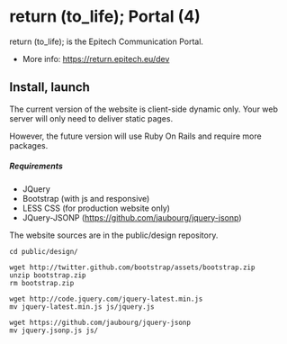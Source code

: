 return (to_life); Portal (4)
============================

return (to_life); is the Epitech Communication Portal.

* More info: https://return.epitech.eu/dev

## Install, launch

The current version of the website is client-side dynamic only.
Your web server will only need to deliver static pages.

However, the future version will use Ruby On Rails and require more packages.

##### Requirements

* JQuery
* Bootstrap (with js and responsive)
* LESS CSS (for production website only)
* JQuery-JSONP (https://github.com/jaubourg/jquery-jsonp)

The website sources are in the public/design repository.

```shell
cd public/design/

wget http://twitter.github.com/bootstrap/assets/bootstrap.zip
unzip bootstrap.zip
rm bootstrap.zip

wget http://code.jquery.com/jquery-latest.min.js
mv jquery-latest.min.js js/jquery.js

wget https://github.com/jaubourg/jquery-jsonp
mv jquery.jsonp.js js/
```
